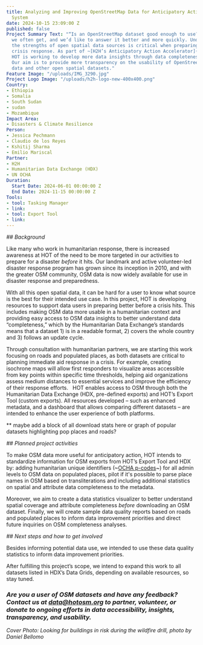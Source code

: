```yaml
---
title: Analyzing and Improving OpenStreetMap Data for Anticipatory Action in the Humanitarian
  System
date: 2024-10-15 23:09:00 Z
published: false
Project Summary Text: "“Is an OpenStreetMap dataset good enough to use?” is a question
  we often get, and we’d like to answer it better and more quickly. Understanding
  the strengths of open spatial data sources is critical when preparing maps for a
  crisis response. As part of ~[H2H’s Anticipatory Action Accelerator](https://h2hnetwork.org/enhancing-h2h-action-for-anticipatory-response/)~,
  HOT is working to develop more data insights through data completeness statistics.
  Our aim is to provide more transparency on the usability of OpenStreetMap (OSM)
  data and other open spatial datasets."
Feature Image: "/uploads/IMG_3290.jpg"
Project Logo Image: "/uploads/h2h-logo-new-400x400.png"
Country:
- Ethiopia
- Somalia
- South Sudan
- sudan
- Mozambique
Impact Area:
- Disasters & Climate Resilience
Person:
- Jessica Pechmann
- Claudio de los Reyes
- Kshitij Sharma
- Emilio Mariscal
Partner:
- H2H
- Humanitarian Data Exchange (HDX)
- UN OCHA
Duration:
  Start Date: 2024-06-01 00:00:00 Z
  End Date: 2024-11-15 00:00:00 Z
Tools:
- tool: Tasking Manager
- link: 
- tool: Export Tool
- link: 
---
```


*## Background*

Like many who work in humanitarian response, there is increased awareness at HOT of the need to be more targeted in our activities to prepare for a disaster *before* it hits. Our landmark and active volunteer-led disaster response program has grown since its inception in 2010, and with the greater OSM community, OSM data is now widely available for use in disaster response and preparedness. 

With all this open spatial data, it can be hard for a user to know what source is the best for their intended use case. In this project, HOT is developing resources to support data users in preparing better before a crisis hits. This includes making OSM data more usable in a humanitarian context and providing easy access to OSM data insights to better understand data “completeness,” which by the Humanitarian Data Exchange’s standards means that a dataset 1) is in a readable format, 2) covers the whole country and 3) follows an update cycle.

Through consultation with humanitarian partners, we are starting this work focusing on roads and populated places, as both datasets are critical to planning immediate aid response in a crisis. For example, creating isochrone maps will allow first responders to visualize areas accessible from key points within specific time thresholds, helping aid organizations assess medium distances to essential services and improve the efficiency of their response efforts.   HOT enables access to OSM through both the Humanitarian Data Exchange (HDX, pre-defined exports) and HOT’s Export Tool (custom exports). All resources developed – such as enhanced metadata, and a dashboard that allows comparing different datasets – are intended to enhance the user experience of both platforms.  

** maybe add a block of all download stats here or graph of popular datasets highlighting pop places and roads?


*## Planned project activities* 

To make OSM data more useful for anticipatory action, HOT intends to standardize information for OSM exports from HOT’s Export Tool and HDX by: adding humanitarian unique identifiers (~[OCHA p-codes](https://storymaps.arcgis.com/stories/dcf6135fc0e943a9b77823bb069e2578)~) for all admin levels to OSM data on populated places, pilot if it's possible to parse place names in OSM based on transliterations and including additional statistics on spatial and attribute data completeness to the metadata.

Moreover, we aim to create a data statistics visualizer to better understand spatial coverage and attribute completeness *before* downloading an OSM dataset. Finally, we will create sample data quality reports based on roads and populated places to inform data improvement priorities and direct future inquiries on OSM completeness analyses. 

*## Next steps and how to get involved*

Besides informing potential data use, we intended to use these data quality statistics to inform data improvement priorities. 

After fulfilling this project’s scope, we intend to expand this work to all datasets listed in HDX’s Data Grids, depending on available resources, so stay tuned. 

### *Are you a user of OSM datasets and have any feedback? Contact us at data@hotosm.org to partner, volunteer, or donate to ongoing efforts in data accessibility, insights, transparency, and usability.*

*Cover Photo: Looking for buildings in risk during the wildfire drill, photo by Daniel Bellomo*